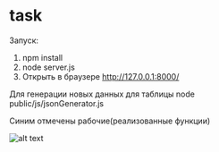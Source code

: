 # task
Запуск:
1. npm install
2. node server.js
3. Открыть в браузере http://127.0.0.1:8000/

Для генерации новых данных для таблицы
node public/js/jsonGenerator.js

Синим отмечены рабочие(реализованные функции)

![alt text](https://github.com/Crusader727/task)